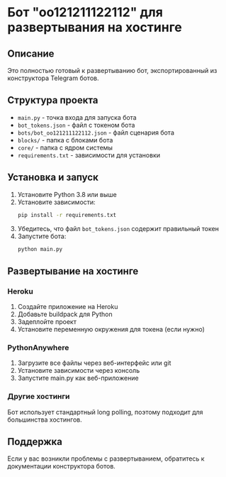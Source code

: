 # Бот "оо121211122112" для развертывания на хостинге

## Описание
Это полностью готовый к развертыванию бот, экспортированный из конструктора Telegram ботов.

## Структура проекта
- `main.py` - точка входа для запуска бота
- `bot_tokens.json` - файл с токеном бота
- `bots/bot_оо121211122112.json` - файл сценария бота
- `blocks/` - папка с блоками бота
- `core/` - папка с ядром системы
- `requirements.txt` - зависимости для установки

## Установка и запуск

1. Установите Python 3.8 или выше
2. Установите зависимости:
   ```bash
   pip install -r requirements.txt
   ```
3. Убедитесь, что файл `bot_tokens.json` содержит правильный токен
4. Запустите бота:
   ```bash
   python main.py
   ```

## Развертывание на хостинге

### Heroku
1. Создайте приложение на Heroku
2. Добавьте buildpack для Python
3. Задеплойте проект
4. Установите переменную окружения для токена (если нужно)

### PythonAnywhere
1. Загрузите все файлы через веб-интерфейс или git
2. Установите зависимости через консоль
3. Запустите main.py как веб-приложение

### Другие хостинги
Бот использует стандартный long polling, поэтому подходит для большинства хостингов.

## Поддержка
Если у вас возникли проблемы с развертыванием, обратитесь к документации конструктора ботов.
